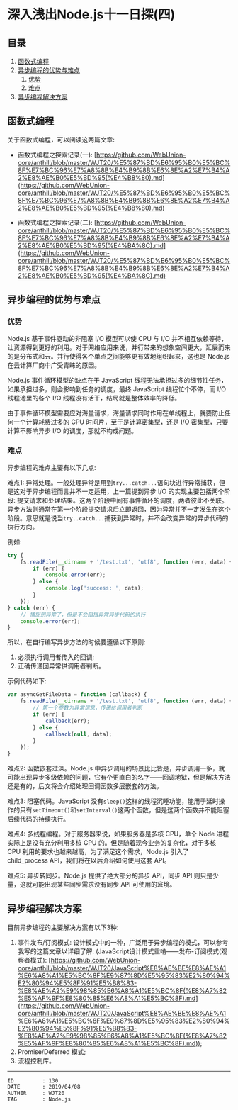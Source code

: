 
# 深入浅出Node.js十一日探(四) #

## 目录 ##

1. [函数式编程](#href1)
2. [异步编程的优势与难点](#href2)
    1. [优势](#href2-1)
    2. [难点](#href2-2)
3. [异步编程解决方案](#href3)

## <a name="href1">函数式编程</a> ##

关于函数式编程，可以阅读这两篇文章:

- 函数式编程之探索记录(一): [https://github.com/WebUnion-core/anthill/blob/master/WJT20/%E5%87%BD%E6%95%B0%E5%BC%8F%E7%BC%96%E7%A8%8B%E4%B9%8B%E6%8E%A2%E7%B4%A2%E8%AE%B0%E5%BD%95(%E4%B8%80).md](https://github.com/WebUnion-core/anthill/blob/master/WJT20/%E5%87%BD%E6%95%B0%E5%BC%8F%E7%BC%96%E7%A8%8B%E4%B9%8B%E6%8E%A2%E7%B4%A2%E8%AE%B0%E5%BD%95(%E4%B8%80).md)

- 函数式编程之探索记录(二): [https://github.com/WebUnion-core/anthill/blob/master/WJT20/%E5%87%BD%E6%95%B0%E5%BC%8F%E7%BC%96%E7%A8%8B%E4%B9%8B%E6%8E%A2%E7%B4%A2%E8%AE%B0%E5%BD%95(%E4%BA%8C).md](https://github.com/WebUnion-core/anthill/blob/master/WJT20/%E5%87%BD%E6%95%B0%E5%BC%8F%E7%BC%96%E7%A8%8B%E4%B9%8B%E6%8E%A2%E7%B4%A2%E8%AE%B0%E5%BD%95(%E4%BA%8C).md)

## <a name="href2">异步编程的优势与难点</a> ##

### <a name="href2-1">优势</a> ###

Node.js 基于事件驱动的非阻塞 I/O 模型可以使 CPU 与 I/O 并不相互依赖等待，让资源得到更好的利用。对于网络应用来说，并行带来的想象空间更大，延展而来的是分布式和云。并行使得各个单点之间能够更有效地组织起来，这也是 Node.js 在云计算厂商中广受青睐的原因。

Node.js 事件循环模型的缺点在于 JavaScript 线程无法承担过多的细节性任务，如果承担过多，则会影响到任务的调度，最终 JavaScript 线程忙个不停，而 I/O 线程池里的各个 I/O 线程没有活干，结局就是整体效率的降低。

由于事件循环模型需要应对海量请求，海量请求同时作用在单线程上，就要防止任何一个计算耗费过多的 CPU 时间片，至于是计算密集型，还是 I/O 密集型，只要计算不影响异步 I/O 的调度，那就不构成问题。

### <a name="href2-2">难点</a> ###

异步编程的难点主要有以下几点:

难点1: 异常处理。一般处理异常是用到`try...catch...`语句块进行异常捕获，但是这对于异步编程而言并不一定适用，上一篇提到异步 I/O 的实现主要包括两个阶段: 提交请求和处理结果。这两个阶段中间有事件循环的调度，两者彼此不关联。异步方法则通常在第一个阶段提交请求后立即返回，因为异常并不一定发生在这个阶段。意思就是说当`try..catch...`捕获到异常时，并不会改变异常的异步代码的执行方向。

例如:

```js
try {
    fs.readFile(__dirname + '/test.txt', 'utf8', function (err, data) {
        if (err) {
            console.error(err);
        } else {
            console.log('success: ', data);
        }
    });
} catch (err) {
    // 捕捉到异常了，但是不会阻挡异常异步代码的执行
    console.error(err);
}
```

所以，在自行编写异步方法的时候要遵循以下原则:

1. 必须执行调用者传入的回调;
2. 正确传递回异常供调用者判断。

示例代码如下:

```js
var asyncGetFileData = function (callback) {
    fs.readFile(__dirname + '/test.txt', 'utf8', function (err, data) {
        // 第一个参数为异常信息，传递给调用者判断
        if (err) {
            callback(err);
        } else {
            callback(null, data);
        }
    });
}
```

难点2: 函数嵌套过深。Node.js 中异步调用的场景比比皆是，异步调用一多，就可能出现异步多级依赖的问题，它有个更直白的名字——回调地狱，但是解决方法还是有的，后文将会介绍处理回调函数多层嵌套的方法。

难点3: 阻塞代码。JavaScript 没有`sleep()`这样的线程沉睡功能，能用于延时操作的只有`setTimeout()`和`setInterval()`这两个函数，但是这两个函数并不能阻塞后续代码的持续执行。

难点4: 多线程编程。对于服务器来说，如果服务器是多核 CPU，单个 Node 进程实际上是没有充分利用多核 CPU 的。但是随着现今业务的复杂化，对于多核 CPU 利用的要求也越来越高，为了满足这个需求，Node.js 引入了 child_process API，我们将在以后介绍如何使用这套 API。

难点5: 异步转同步。Node.js 提供了绝大部分的异步 API，同步 API 则只是少量，这就可能出现某些同步需求没有同步 API 可使用的窘境。

## <a name="href3">异步编程解决方案</a> ##

目前异步编程的主要解决方案有以下3种:

1. 事件发布/订阅模式: 设计模式中的一种，广泛用于异步编程的模式，可以参考我写的这篇文章以详细了解: (JavaScript设计模式重啃——发布-订阅模式(观察者模式): [https://github.com/WebUnion-core/anthill/blob/master/WJT20/JavaScript%E8%AE%BE%E8%AE%A1%E6%A8%A1%E5%BC%8F%E9%87%8D%E5%95%83%E2%80%94%E2%80%94%E5%8F%91%E5%B8%83-%E8%AE%A2%E9%98%85%E6%A8%A1%E5%BC%8F(%E8%A7%82%E5%AF%9F%E8%80%85%E6%A8%A1%E5%BC%8F).md](https://github.com/WebUnion-core/anthill/blob/master/WJT20/JavaScript%E8%AE%BE%E8%AE%A1%E6%A8%A1%E5%BC%8F%E9%87%8D%E5%95%83%E2%80%94%E2%80%94%E5%8F%91%E5%B8%83-%E8%AE%A2%E9%98%85%E6%A8%A1%E5%BC%8F(%E8%A7%82%E5%AF%9F%E8%80%85%E6%A8%A1%E5%BC%8F).md));
2. Promise/Deferred 模式;
3. 流程控制库。

---

```
ID         : 130
DATE       : 2019/04/08
AUTHER     : WJT20
TAG        : Node.js
```
